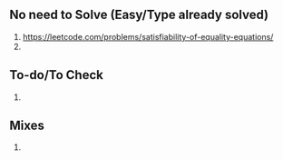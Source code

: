## No need to Solve (Easy/Type already solved)
1. https://leetcode.com/problems/satisfiability-of-equality-equations/
2. 


## To-do/To Check
1. 


## Mixes
1. 
